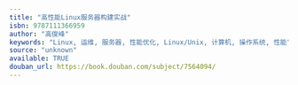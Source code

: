 ```yaml
---
title: "高性能Linux服务器构建实战"
isbn: 9787111366959
author: "高俊峰"
keywords: "Linux, 运维, 服务器, 性能优化, Linux/Unix, 计算机, 操作系统, 性能"
source: "unknown"
available: TRUE
douban_url: https://book.douban.com/subject/7564094/
---
```

